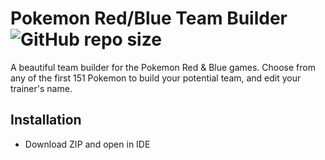 # Pokemon Red/Blue Team Builder     ![GitHub repo size](https://img.shields.io/github/repo-size/marceosayo/Pokemon-Team-Builder)
A beautiful team builder for the Pokemon Red & Blue games. Choose from any of the first 151 Pokemon to build your potential team, and edit your trainer's name.


## Installation

- Download ZIP and open in IDE
